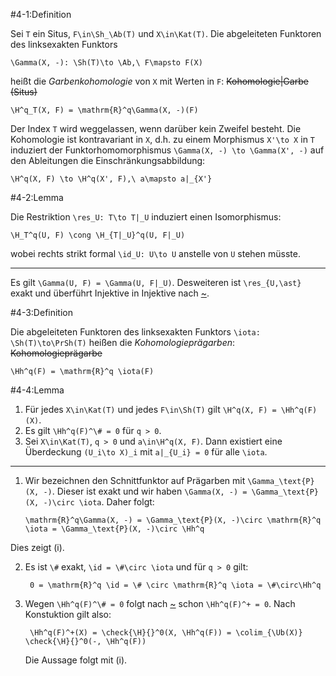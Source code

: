 #4-1:Definition

Sei `T` ein Situs, `F\in\Sh_\Ab(T)` und `X\in\Kat(T)`. Die abgeleiteten Funktoren des linksexakten Funktors

    \Gamma(X, -): \Sh(T)\to \Ab,\ F\mapsto F(X)

heißt die *Garbenkohomologie* von `X` mit Werten in `F`: ~~Kohomologie|Garbe (Situs)~~

    \H^q_T(X, F) = \mathrm{R}^q\Gamma(X, -)(F)

Der Index `T` wird weggelassen, wenn darüber kein Zweifel besteht. Die Kohomologie ist kontravariant in `X`, d.h. zu einem Morphismus `X'\to X` in `T` induziert der Funktorhomomorphismus `\Gamma(X, -) \to \Gamma(X', -)` auf den Ableitungen die Einschränkungsabbildung:

    \H^q(X, F) \to \H^q(X', F),\ a\mapsto a|_{X'}

#4-2:Lemma

Die Restriktion `\res_U: T\to T|_U` induziert einen Isomorphismus:

    \H_T^q(U, F) \cong \H_{T|_U}^q(U, F|_U)

wobei rechts strikt formal `\id_U: U\to U` anstelle von `U` stehen müsste.

---

Es gilt `\Gamma(U, F) = \Gamma(U, F|_U)`. Desweiteren ist `\res_{U,\ast}` exakt und überführt Injektive in Injektive nach [~](#3-30).

#4-3:Definition

Die abgeleiteten Funktoren des linksexakten Funktors `\iota: \Sh(T)\to\PrSh(T)` heißen die *Kohomologieprägarben*: ~~Kohomologieprägarbe~~

    \Hh^q(F) = \mathrm{R}^q \iota(F)

#4-4:Lemma

1. Für jedes `X\in\Kat(T)` und jedes `F\in\Sh(T)` gilt `\H^q(X, F) = \Hh^q(F)(X)`.
2. Es gilt `\Hh^q(F)^\# = 0` für `q > 0`.
3. Sei `X\in\Kat(T)`, `q > 0` und `a\in\H^q(X, F)`. Dann existiert eine Überdeckung `(U_i\to X)_i` mit `a|_{U_i} = 0` für alle `\iota`.

---

1.  Wir bezeichnen den Schnittfunktor auf Prägarben mit `\Gamma_\text{P}(X, -)`. Dieser ist exakt und wir haben `\Gamma(X, -) = \Gamma_\text{P}(X, -)\circ \iota`. Daher folgt:

        \mathrm{R}^q\Gamma(X, -) = \Gamma_\text{P}(X, -)\circ \mathrm{R}^q \iota = \Gamma_\text{P}(X, -)\circ \Hh^q

   Dies zeigt (i).

2. Es ist `\#` exakt, `\id = \#\circ \iota` und für `q > 0` gilt:

        0 = \mathrm{R}^q \id = \# \circ \mathrm{R}^q \iota = \#\circ\Hh^q

3. Wegen `\Hh^q(F)^\# = 0` folgt nach [~](#3-21) schon `\Hh^q(F)^+ = 0`. Nach Konstuktion gilt also:

        \Hh^q(F)^+(X) = \check{\H}{}^0(X, \Hh^q(F)) = \colim_{\Ub(X)} \check{\H}{}^0(-, \Hh^q(F))

   Die Aussage folgt mit (i).
